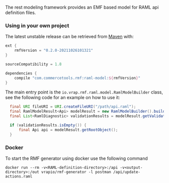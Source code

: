 The rest modeling framework provides an EMF based model for RAML api definition files.

### Using in your own project

The latest unstable release can be retrieved from [Maven](https://search.maven.org/artifact/com.commercetools.rmf/rest-modeling-framework)  with:
```gradle
ext {
    rmfVersion = "0.2.0-20211026101321"
}

sourceCompatibility = 1.8

dependencies {
    compile "com.commercetools.rmf:raml-model:${rmfVersion}"
}
```

The main entry point is the `io.vrap.rmf.raml.model.RamlModelBuilder` class, see the following code for an example on how to use it:

```java
  final URI fileURI = URI.createFileURI("/path/api.raml");
  final RamlModelResult<Api> modelResult = new RamlModelBuilder().buildApi(fileURI);
  final List<RamlDiagnostic> validationResults = modelResult.getValidationResults();

  if (validationResults.isEmpty()) {
      final Api api = modelResult.getRootObject();
  }  
```

### Docker

To start the RMF generator using docker use the following command

```
docker run --rm -v<RAML-definition-directory>:/api -v<output-directory>:/out vrapio/rmf-generator -l postman /api/update-actions.raml
```
